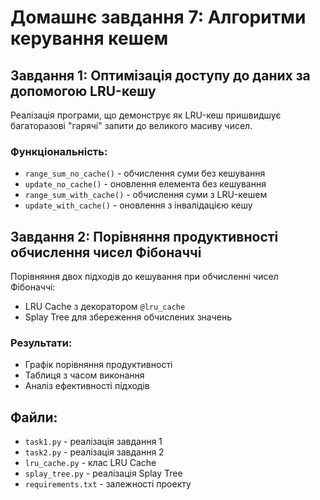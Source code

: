 # Домашнє завдання 7: Алгоритми керування кешем

## Завдання 1: Оптимізація доступу до даних за допомогою LRU-кешу

Реалізація програми, що демонструє як LRU-кеш пришвидшує багаторазові "гарячі" запити до великого масиву чисел.

### Функціональність:
- `range_sum_no_cache()` - обчислення суми без кешування
- `update_no_cache()` - оновлення елемента без кешування  
- `range_sum_with_cache()` - обчислення суми з LRU-кешем
- `update_with_cache()` - оновлення з інвалідацією кешу

## Завдання 2: Порівняння продуктивності обчислення чисел Фібоначчі

Порівняння двох підходів до кешування при обчисленні чисел Фібоначчі:
- LRU Cache з декоратором `@lru_cache`
- Splay Tree для збереження обчислених значень

### Результати:
- Графік порівняння продуктивності
- Таблиця з часом виконання
- Аналіз ефективності підходів

## Файли:
- `task1.py` - реалізація завдання 1
- `task2.py` - реалізація завдання 2
- `lru_cache.py` - клас LRU Cache
- `splay_tree.py` - реалізація Splay Tree
- `requirements.txt` - залежності проекту

